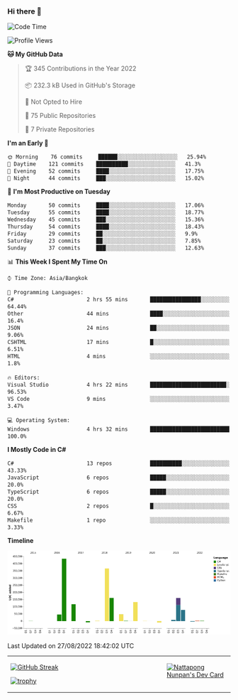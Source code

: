 ### Hi there 👋

<!--START_SECTION:waka-->
![Code Time](http://img.shields.io/badge/Code%20Time-264%20hrs%2046%20mins-blue)

![Profile Views](http://img.shields.io/badge/Profile%20Views-2-blue)

**🐱 My GitHub Data** 

> 🏆 345 Contributions in the Year 2022
 > 
> 📦 232.3 kB Used in GitHub's Storage 
 > 
> 🚫 Not Opted to Hire
 > 
> 📜 75 Public Repositories 
 > 
> 🔑 7 Private Repositories  
 > 
**I'm an Early 🐤** 

```text
🌞 Morning    76 commits     ██████░░░░░░░░░░░░░░░░░░░   25.94% 
🌆 Daytime    121 commits    ██████████░░░░░░░░░░░░░░░   41.3% 
🌃 Evening    52 commits     ████░░░░░░░░░░░░░░░░░░░░░   17.75% 
🌙 Night      44 commits     ███░░░░░░░░░░░░░░░░░░░░░░   15.02%

```
📅 **I'm Most Productive on Tuesday** 

```text
Monday       50 commits     ████░░░░░░░░░░░░░░░░░░░░░   17.06% 
Tuesday      55 commits     ████░░░░░░░░░░░░░░░░░░░░░   18.77% 
Wednesday    45 commits     ███░░░░░░░░░░░░░░░░░░░░░░   15.36% 
Thursday     54 commits     ████░░░░░░░░░░░░░░░░░░░░░   18.43% 
Friday       29 commits     ██░░░░░░░░░░░░░░░░░░░░░░░   9.9% 
Saturday     23 commits     ██░░░░░░░░░░░░░░░░░░░░░░░   7.85% 
Sunday       37 commits     ███░░░░░░░░░░░░░░░░░░░░░░   12.63%

```


📊 **This Week I Spent My Time On** 

```text
⌚︎ Time Zone: Asia/Bangkok

💬 Programming Languages: 
C#                       2 hrs 55 mins       ████████████████░░░░░░░░░   64.44% 
Other                    44 mins             ████░░░░░░░░░░░░░░░░░░░░░   16.4% 
JSON                     24 mins             ██░░░░░░░░░░░░░░░░░░░░░░░   9.06% 
CSHTML                   17 mins             █░░░░░░░░░░░░░░░░░░░░░░░░   6.51% 
HTML                     4 mins              ░░░░░░░░░░░░░░░░░░░░░░░░░   1.8%

🔥 Editors: 
Visual Studio            4 hrs 22 mins       ████████████████████████░   96.53% 
VS Code                  9 mins              ░░░░░░░░░░░░░░░░░░░░░░░░░   3.47%

💻 Operating System: 
Windows                  4 hrs 32 mins       █████████████████████████   100.0%

```

**I Mostly Code in C#** 

```text
C#                       13 repos            ██████████░░░░░░░░░░░░░░░   43.33% 
JavaScript               6 repos             █████░░░░░░░░░░░░░░░░░░░░   20.0% 
TypeScript               6 repos             █████░░░░░░░░░░░░░░░░░░░░   20.0% 
CSS                      2 repos             █░░░░░░░░░░░░░░░░░░░░░░░░   6.67% 
Makefile                 1 repo              ░░░░░░░░░░░░░░░░░░░░░░░░░   3.33%

```


**Timeline**

![Chart not found](https://raw.githubusercontent.com/aixasz/aixasz/main/charts/bar_graph.png) 


 Last Updated on 27/08/2022 18:42:02 UTC
<!--END_SECTION:waka-->

<table>
<tr>
<td width="70%" valign="top">
 
 [![GitHub Streak](http://github-readme-streak-stats.herokuapp.com?user=aixasz&theme=github-dark&hide_border=true&date_format=%5BY%20%5DM%20j)](https://git.io/streak-stats)

 [![trophy](https://github-profile-trophy.vercel.app/?username=aixasz&theme=onedark)](https://github.com/ryo-ma/github-profile-trophy)
 </td>
<td width="30%" valign="top">
 
<a href="https://app.daily.dev/aixasz"><img src="https://api.daily.dev/devcards/403207936e6547c9a85ea449e9f3abe8.png?r=re8" alt="Nattapong Nunpan's Dev Card"/></a>

 </td>
</tr>
</table>
 
